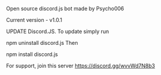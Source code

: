 Open source discord.js bot made by Psycho006

Current version - v1.0.1

UPDATE Discord.JS. To update simply run

npm uninstall discord.js
Then

npm install discord.js

For support, join this server https://discord.gg/wvvWd7N8b3
